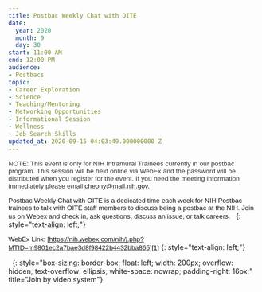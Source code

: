 ```yaml
---
title: Postbac Weekly Chat with OITE
date:
  year: 2020
  month: 9
  day: 30
start: 11:00 AM
end: 12:00 PM
audience:
- Postbacs
topic:
- Career Exploration
- Science
- Teaching/Mentoring
- Networking Opportunities
- Informational Session
- Wellness
- Job Search Skills
updated_at: 2020-09-15 04:03:49.000000000 Z
---
```

<span style="color: #333333; font-size: 10pt; font-style: normal;
font-variant-ligatures: normal; font-variant-caps: normal; font-weight:
400; letter-spacing: normal; text-align: start; text-indent: 0px;
text-transform: none; white-space: normal; word-spacing: 0px;
-webkit-text-stroke-width: 0px; background-color: #ffffff;
text-decoration-style: initial; text-decoration-color: initial; display:
inline !important; float: none; font-family: helvetica;">NOTE: This
event is only for NIH Intramural Trainees currently in our postbac
program. This session will be held online via WebEx and the password
will be distributed when you register for the event. If you need the
meeting information immediately please email cheony@mail.nih.gov.   
</span>

<span style="font-size: 10pt; font-family: helvetica;">Postbac Weekly
Chat with OITE is a dedicated time each week for NIH Postbac trainees to
talk with OITE staff members to discuss being a postbac at the NIH. Join
us on Webex and check in, ask questions, discuss an issue, or talk
careers.  </span>
{: style="text-align: left;"}

<span style="font-size: 10pt; font-family: helvetica;">WebEx Link:
[https://nih.webex.com/nih/j.php?MTID=m9801ec2a7bae3d8f98422b4432bba865][1]</span>
{: style="text-align: left;"}

 
{: style="box-sizing: border-box; float: left; width: 200px; overflow: hidden; text-overflow: ellipsis; white-space: nowrap; padding-right: 16px;" title="Join by video system"}



[1]: https://nih.webex.com/nih/j.php?MTID=m9801ec2a7bae3d8f98422b4432bba865
